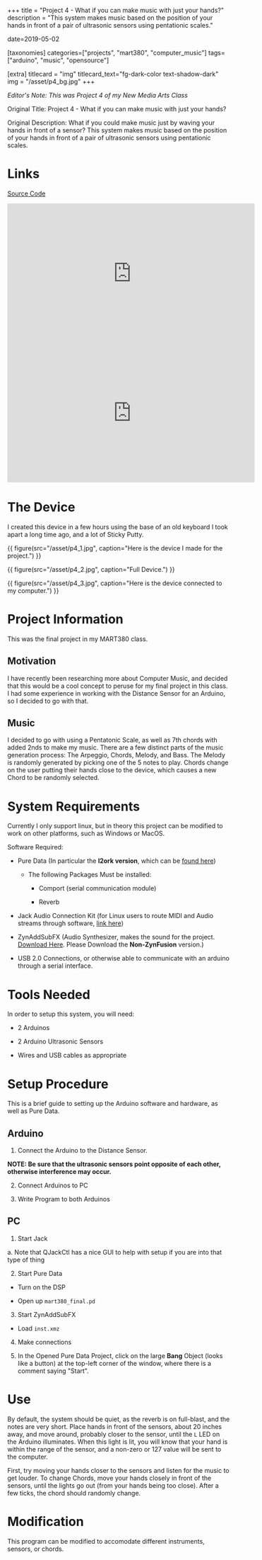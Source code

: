 +++
title = "Project 4 - What if you can make music with just your hands?"
description = "This system makes music based on the position of your hands in front of a pair of ultrasonic sensors using pentationic scales."

date=2019-05-02

[taxonomies]
categories=["projects", "mart380", "computer_music"]
tags=["arduino", "music", "opensource"]

[extra]
titlecard = "img"
titlecard_text="fg-dark-color text-shadow-dark"
img = "/asset/p4_bg.jpg"
+++

_Editor's Note: This was Project 4 of my New Media Arts Class_

Original Title: Project 4 - What if you can make music with just your hands?

Original Description: What if you could make music just by waving your hands in front of a sensor? This system makes music based on the position of your hands in front of a pair of ultrasonic sensors using pentationic scales.

# Links

[Source Code](https://github.com/Nesdood007/mart380_musigen)

<iframe width="560" height="315" src="https://www.youtube.com/embed/XsCLcTWwn0g" frameborder="0" allow="accelerometer; autoplay; encrypted-media; gyroscope; picture-in-picture" allowfullscreen></iframe>

<iframe width="560" height="315" src="https://www.youtube.com/embed/Tb5iDYDCC1g" frameborder="0" allow="accelerometer; autoplay; encrypted-media; gyroscope; picture-in-picture" allowfullscreen></iframe>

# The Device

I created this device in a few hours using the base of an old keyboard I took apart a long time ago, and a lot of Sticky Putty.

{{ figure(src="/asset/p4_1.jpg", caption="Here is the device I made for the project.") }}

{{ figure(src="/asset/p4_2.jpg", caption="Full Device.") }}

{{ figure(src="/asset/p4_3.jpg", caption="Here is the device connected to my computer.") }}

# Project Information

This was the final project in my MART380 class.

## Motivation

I have recently been researching more about Computer Music, and decided that this would be a cool concept to peruse for my final project in this class. I had some experience in working with the Distance Sensor for an Arduino, so I decided to go with that.

## Music

I decided to go with using a Pentatonic Scale, as well as 7th chords with added 2nds to make my music. There are a few distinct parts of the music generation process: The Arpeggio, Chords, Melody, and Bass. The Melody is randomly generated by picking one of the 5 notes to play. Chords change on the user putting their hands close to the device, which causes a new Chord to be randomly selected.

# System Requirements

Currently I only support linux, but in theory this project can be modified to work on other platforms, such as Windows or MacOS.

Software Required:

- Pure Data (In particular the __l2ork version__, which can be [found here](https://puredata.info/downloads/Pd-L2Ork))

  - The following Packages Must be installed:
  
    - Comport (serial communication module)
    
    - Reverb
    
- Jack Audio Connection Kit (for Linux users to route MIDI and Audio streams through software, [link here](http://jackaudio.org/))

- ZynAddSubFX (Audio Synthesizer, makes the sound for the project. [Download Here](http://zynaddsubfx.sourceforge.net/download.html). Please Download the __Non-ZynFusion__ version.)

- USB 2.0 Connections, or otherwise able to communicate with an arduino through a serial interface.

# Tools Needed

In order to setup this system, you will need:

- 2 Arduinos

- 2 Arduino Ultrasonic Sensors

- Wires and USB cables as appropriate

# Setup Procedure

This is a brief guide to setting up the Arduino software and hardware, as well as Pure Data.

## Arduino

1. Connect the Arduino to the Distance Sensor.

__NOTE: Be sure that the ultrasonic sensors point opposite of each other, otherwise interference may occur.__

2. Connect Arduinos to PC

3. Write Program to both Arduinos

## PC

1. Start Jack

  a. Note that QJackCtl has a nice GUI to help with setup if you are into that type of thing
  
2. Start Pure Data

  - Turn on the DSP
  
  - Open up `mart380_final.pd`

3. Start ZynAddSubFX

  - Load `inst.xmz`

4. Make connections

5. In the Opened Pure Data Project, click on the large __Bang__ Object (looks like a button) at the top-left corner of the window, where there is a comment saying "Start".

# Use

By default, the system should be quiet, as the reverb is on full-blast, and the notes are very short. Place hands in front of the sensors, about 20 inches away, and move around, probably closer to the sensor, until the `L` LED on the Arduino illuminates. When this light is lit, you will know that your hand is within the range of the sensor, and a non-zero or 127 value will be sent to the computer.

First, try moving your hands closer to the sensors and listen for the music to get louder. To change Chords, move your hands closely in front of the sensors, until the lights go out (from your hands being too close). After a few ticks, the chord should randomly change.

# Modification

This program can be modified to accomodate different instruments, sensors, or chords. 
